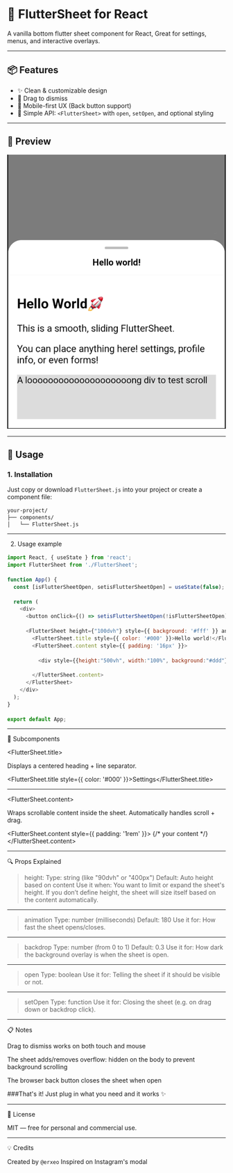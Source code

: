 # 🚀 FlutterSheet for React

A vanilla bottom flutter sheet component for React, Great for settings, menus, and interactive overlays.

---

## 📦 Features

- ✨ Clean & customizable design
- 🎯 Drag to dismiss
- 📱 Mobile-first UX (Back button support)
- 🧾 Simple API: `<FlutterSheet>` with `open`, `setOpen`, and optional styling

---

## 📸 Preview

![FlutterSheet Preview](https://raw.githubusercontent.com/aerxeo/React-FlutterSheet-Vanilla-/refs/heads/main/preview.gif) 

---

## 🚀 Usage

### 1. Installation

Just copy or download `FlutterSheet.js` into your project or create a component file:

```tree
your-project/
├── components/
│   └── FlutterSheet.js
```


---

2. Usage example

```js
import React, { useState } from 'react';
import FlutterSheet from './FlutterSheet';

function App() {
  const [isFlutterSheetOpen, setisFlutterSheetOpen] = useState(false);

  return (
    <div>
      <button onClick={() => setisFlutterSheetOpen(!isFlutterSheetOpen)}>Open Sheet</button>

      <FlutterSheet height={"100dvh"} style={{ background: '#fff' }} animation={100} backdrop={0.5} open={isFlutterSheetOpen} setOpen={setisFlutterSheetOpen} >
        <FlutterSheet.title style={{ color: '#000' }}>Hello world!</FlutterSheet.title>
        <FlutterSheet.content style={{ padding: '16px' }}>
        
          <div style={{height:"500vh", width:"100%", background:"#ddd"}}>A loooooooooooooooooooong div to test scroll</div>
          
        </FlutterSheet.content>
      </FlutterSheet>
    </div>
  );
}

export default App;
```
---
🧱 Subcomponents

<FlutterSheet.title>

Displays a centered heading + line separator.

<FlutterSheet.title style={{ color: '#000' }}>Settings</FlutterSheet.title>


---

<FlutterSheet.content>

Wraps scrollable content inside the sheet. Automatically handles scroll + drag.

<FlutterSheet.content style={{ padding: '1rem' }}>
  {/* your content */}
</FlutterSheet.content>

---

🔍 Props Explained

>height:
>Type: string (like "90dvh" or "400px")
>Default: Auto height based on content
>Use it when: You want to limit or expand the sheet's height.
> If you don’t define height, the sheet will size itself based on the content automatically.

---

>animation
>Type: number (milliseconds)
>Default: 180
>Use it for: How fast the sheet opens/closes.

---

>backdrop
>Type: number (from 0 to 1)
>Default: 0.3
>Use it for: How dark the background overlay is when the sheet is open.

---

>open
>Type: boolean
>Use it for: Telling the sheet if it should be visible or not.

---

>setOpen
>Type: function
>Use it for: Closing the sheet (e.g. on drag down or backdrop click).

---


📋 Notes

Drag to dismiss works on both touch and mouse

The sheet adds/removes overflow: hidden on the body to prevent background scrolling

The browser back button closes the sheet when open


###That's it! Just plug in what you need and it works ✨

---

📄 License

MIT — free for personal and commercial use.

---

💡 Credits

Created by ```@erxeo``` 
Inspired on Instagram's modal

